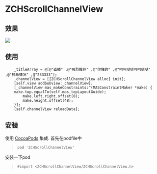# ZCHScrollChannelView

## 效果

![](https://github.com/MeteoriteMan/Assets/blob/master/gif/ZCHScrollChannelView-iPhone%20X.gif?raw=true)

## 使用

```
    _titleArray = @[@"直播" ,@"强烈推荐" ,@"你懂的" ,@"呵呵哒哒呵呵哒哒" ,@"神马情况" ,@"233333"];
    _channelView = [[ZCHScrollChannelView alloc] init];
    [self.view addSubview:_channelView];
    [_channelView mas_makeConstraints:^(MASConstraintMaker *make) {
	make.top.equalTo(self.mas_topLayoutGuide);
        make.left.right.offset(0);
        make.height.offset(48);
    }];
    [self.channelView reloadData];	
```

## 安装

使用 [CocoaPods](http://www.cocoapods.com/) 集成.
首先在podfile中
>`pod 'ZCHScrollChannelView'`

安装一下pod

>`#import <ZCHScrollChannelView/ZCHScrollChannelView.h>`
